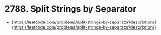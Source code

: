 # 2788. Split Strings by Separator

- [https://leetcode.com/problems/split-strings-by-separator/description/](https://leetcode.com/problems/split-strings-by-separator/description/)
